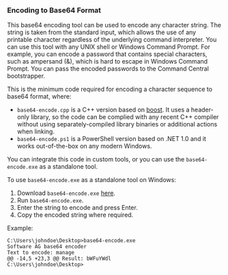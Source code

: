 ### Encoding to Base64 Format

This base64 encoding tool can be used to encode any character string. The string is taken from the standard input, which allows the use of any printable character regardless of the underlying command interpreter. You can use this tool with any UNIX shell or Windows Command Prompt. For example, you can encode a password that contains special characters, such as ampersand (&), which is hard to escape in Windows Command Prompt. You can pass the encoded passwords to the Command Central bootstrapper.

This is the minimum code required for encoding a character sequence to base64 format, where: 
- `base64-encode.cpp` is a C++ version based on [boost](https://www.boost.org/). It uses a header-only library, so the code can be complied with any recent C++ compiler without using separately-compiled library binaries or additional actions when linking.
- `base64-encode.ps1` is a PowerShell version based on .NET 1.0 and it works out-of-the-box on any modern Windows.

You can integrate this code in custom tools, or you can use the `base64-encode.exe` as a standalone tool.

To use `base64-encode.exe` as a standalone tool on Windows:

1. Download `base64-encode.exe` [here](https://github.com/SoftwareAG/generic-tools/releases).
2. Run `base64-encode.exe`.
3. Enter the string to encode and press Enter.
4. Copy the encoded string where required.

Example:
```
C:\Users\johndoe\Desktop>base64-encode.exe
Software AG base64 encoder
Text to encode: manage
@@ -14,5 +23,3 @@ Result: bWFuYWdl
C:\Users\johndoe\Desktop>
```

